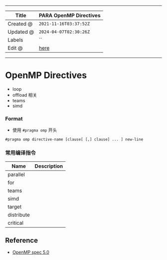 -----

| Title     | PARA OpenMP Directives                            |
| --------- | ------------------------------------------------- |
| Created @ | `2021-11-16T03:37:52Z`                            |
| Updated @ | `2024-04-07T02:30:26Z`                            |
| Labels    | \`\`                                              |
| Edit @    | [here](https://github.com/junxnone/opt/issues/20) |

-----

# OpenMP Directives

  - loop
  - offload 相关
  - teams
  - simd

### Format

  - 使用 `#pragma omp` 开头

<!-- end list -->

    #pragma omp directive-name [clause[ [,] clause] ... ] new-line

### 常用编译指令

| Name       | Description |
| ---------- | ----------- |
| parallel   |             |
| for        |             |
| teams      |             |
| simd       |             |
| target     |             |
| distribute |             |
| critical   |             |

## Reference

  - [OpenMP
    spec 5.0](https://www.openmp.org/spec-html/5.0/openmpch2.html#x30-290002)

